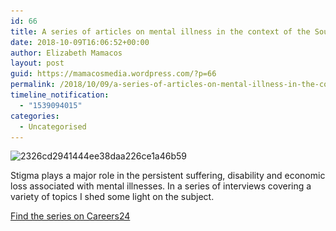 ```yaml
---
id: 66
title: A series of articles on mental illness in the context of the South African workplace
date: 2018-10-09T16:06:52+00:00
author: Elizabeth Mamacos
layout: post
guid: https://mamacosmedia.wordpress.com/?p=66
permalink: /2018/10/09/a-series-of-articles-on-mental-illness-in-the-context-of-the-south-african-workplace/
timeline_notification:
  - "1539094015"
categories:
  - Uncategorised
---
```

<img class="alignnone size-full wp-image-67" src="/wp-content/uploads/2018/10/2326cd2941444ee38daa226ce1a46b59.jpg?resize=780%2C465" alt="2326cd2941444ee38daa226ce1a46b59" width="780" height="465" srcset="/wp-content/uploads/2018/10/2326cd2941444ee38daa226ce1a46b59.jpg?w=780 780w, /wp-content/uploads/2018/10/2326cd2941444ee38daa226ce1a46b59.jpg?resize=300%2C179 300w, /wp-content/uploads/2018/10/2326cd2941444ee38daa226ce1a46b59.jpg?resize=768%2C458 768w" sizes="(max-width: 780px) 100vw, 780px" data-recalc-dims="1" />

Stigma plays a major role in the persistent suffering, disability and economic loss associated with mental illnesses. In a series of interviews covering a variety of topics I shed some light on the subject.

<a href="https://careeradvice.careers24.com/career-advice/tags/topics/disability" target="_blank" rel="noopener">Find the series on Careers24</a>